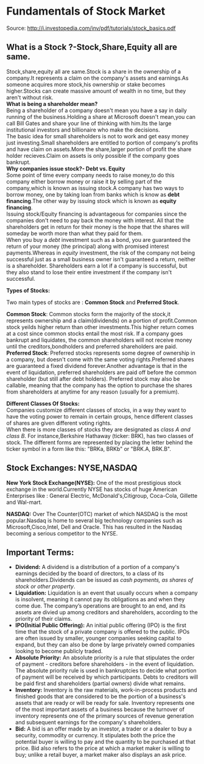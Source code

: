# Fundamentals of Stock Market  

Source: http://i.investopedia.com/inv/pdf/tutorials/stock_basics.pdf  

## What is a Stock ?-Stock,Share,Equity all are same.  

Stock,share,equity all are same.Stock is a share in the ownership of a company.It represents a claim on the company's assets and earnings.As someone acquires more stock,his ownership or stake becomes higher.Stocks can create massive amount of wealth in no time, but they aren't without risk.  
**What is being a shareholder mean?**  
Being a shareholder of a company doesn't mean you have a say in daily running of the business.Holding a share at Microsoft doesn't mean,you can call Bill Gates and share your line of thinking with him.Its the large institutional investors and billionaire who make the decisions.  
The basic idea for small shareholders is not to work and get easy money just investing.Small shareholders are entitled to portion of company's profits and have claim on assets.More the share,larger portion of profit the share holder recieves.Claim on assets is only possible if the company goes bankrupt.  
**Why companies issue stock?- Debt vs. Equity**  
Some point of time every company needs to raise money,to do this company either borrow money or raise it by selling part of the company,which is known as issuing stock.A company has two ways to borrow money, one by taking loan from banks which is know as **debt financing**.The other way by issuing stock which is known as **equity financing**.  
Issuing stock/Equity financing is advantageous for companies since the companies don't need to pay back the money with interest. All that the shareholders get in return for their money is the hope that the shares will someday be worth more than what they paid for them.   
When you buy a *debt* investment such as a bond, you are guaranteed the return of your money (the principal) along with promised interest payments.Whereas in *equity* investment, the risk of the company not being successful just as a small business owner isn't guaranteed a return, neither is a shareholder. Shareholders earn a lot if a company is successful, but they also stand to lose their entire investment if the company isn't successful.  

**Types of Stocks:**  

Two main types of stocks are : **Common Stock** and **Preferred Stock**.  

**Common Stock**: Common stocks form the majority of the stock,it represents ownership and a claim(dividends) on a portion of profit.Common stock yeilds higher return than other investments.This higher return comes at a cost since common stocks entail the most risk. If a company goes bankrupt and liquidates, the common shareholders will not receive money until the creditors,bondholders and preferred shareholders are paid.  
**Preferred Stock**: Preferred stocks represents some degree of ownership in a company, but doesn't come with the same voting rights.Preferred shares are guaranteed a fixed dividend forever.Another advantage is that in the event of liquidation, preferred shareholders are paid off before the common shareholder (but still after debt holders). Preferred stock may also be callable, meaning that the company has the option to purchase the shares from shareholders at anytime for any reason (usually for a premium).  

**Different Classes Of Stocks:**  
Companies customize different classes of stocks, in a way they want to have the voting power to remain in certain groups, hence different classes of shares are given different voting rights.  
When there is more classes of stocks they are designated as *class A and class B*. For instance,Berkshire Hathaway (ticker: BRK), has two classes of stock. The different forms are represented by placing the letter behind the ticker symbol in a form like this: "BRKa, BRKb" or "BRK.A, BRK.B".

## Stock Exchanges: NYSE,NASDAQ  
**New York Stock Exchange(NYSE):** One of the most prestigious stock exchange in the world.Currently NYSE has stocks of huge American Enterprises like : General Electric, McDonald's,Citigroup, Coca-Cola, Gillette and Wal-mart. 
  
**NASDAQ:** Over The Counter(OTC) market of which NASDAQ is the most popular.Nasdaq is home to several big technology companies such as Microsoft,Cisco,Intel, Dell and Oracle. This has resulted in the Nasdaq becoming a serious competitor to the NYSE. 



## Important Terms:  
* **Dividend:** A dividend is a distribution of a portion of a company's earnings decided by the board of directors, to a class of its shareholders.Dividends can be issued as *cash payments, as shares of stock or other property*.  
* **Liquidation:** Liquidation is an event that usually occurs when a company is insolvent, meaning it cannot pay its obligations as and when they come due. The company’s operations are brought to an end, and its assets are divied up among creditors and shareholders, according to the priority of their claims.
* **IPO(Initial Public Offering):** An initial public offering (IPO) is the first time that the stock of a private company is offered to the public. IPOs are often issued by smaller, younger companies seeking capital to expand, but they can also be done by large privately owned companies looking to become publicly traded.  
* **Absolute Priority:** An absolute priority is a rule that stipulates the order of payment - creditors before shareholders - in the event of liquidation. The absolute priority rule is used in bankruptcies to decide what portion of payment will be received by which participants. Debts to creditors will be paid first and shareholders (partial owners) divide what remains.  
* **Inventory:** Inventory is the raw materials, work-in-process products and finished goods that are considered to be the portion of a business's assets that are ready or will be ready for sale. Inventory represents one of the most important assets of a business because the turnover of inventory represents one of the primary sources of revenue generation and subsequent earnings for the company's shareholders.  
* **Bid:** A bid is an offer made by an investor, a trader or a dealer to buy a security, commodity or currency. It stipulates both the price the potential buyer is willing to pay and the quantity to be purchased at that price. Bid also refers to the price at which a market maker is willing to buy; unlike a retail buyer, a market maker also displays an ask price.  









